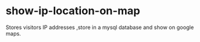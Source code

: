 # show-ip-location-on-map
Stores visitors  IP addresses ,store in a mysql database and show on google maps.
